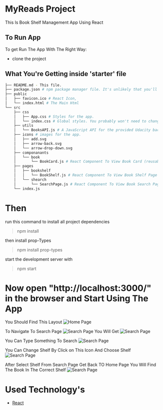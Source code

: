 # MyReads Project

This Is Book Shelf Management App Using React  

## To Run App

To get Run The App With The Right Way:

- clone the project

## What You're Getting inside 'starter' file

```bash
├── README.md - This file.
├── package.json # npm package manager file. It's unlikely that you'll need to modify this.
├── public
│   ├── favicon.ico # React Icon, 
│   └── index.html # The Main Html
└── src
    ├── css
    │   ├── App.css # Styles for the app.
    │   └── index.css # Global styles. You probably won't need to change anything here.
    ├── utils
    │   └── BooksAPI.js # A JavaScript API for the provided Udacity backend. Instructions for the methods are below.
    ├── icons # images for the app. 
    │   ├── add.svg
    │   ├── arrow-back.svg
    │   └── arrow-drop-down.svg
    ├── componanants
    │   └── book
    │       └── BookCard.js # React Component To View Book Card (reusable component)
    ├── pages
    │   ├── bookshelf
    │   │   └── BookShelf.js # React Component To View Book Shelf Page (reusable component)
    │   └── shearch
    │       └── SearchPage.js # React Component To View Book Search Page (reusable component)
    └── index.js
```
# Then 
run this command to install all project dependencies
> npm install

then install prop-Types
> npm install prop-types
> 

start the development server with 
> npm start


# Now open "http://localhost:3000/" in the browser and Start Using The App 

You Should Find This Layout
![Home Page](../screen-shots/img.png)

To Navigate To Search Page
![Search Page](../screen-shots/search-icon-help.jpg)
You Will Get
![Search Page](../screen-shots/img_1.png)

You Can Type Something To Search
![Search Page](../screen-shots/img_2.png)

You Can Change Shelf By Click on This Icon And Choose Shelf
![Search Page](../screen-shots/change-shlef.jpg)

After Select Shelf From Search Page Get Back TO Home Page You Will Find The Book In The Correct Shelf
![Search Page](../screen-shots/select-shelf.jpg)


# Used Technology's

- [React](https://reactjs.org/)
